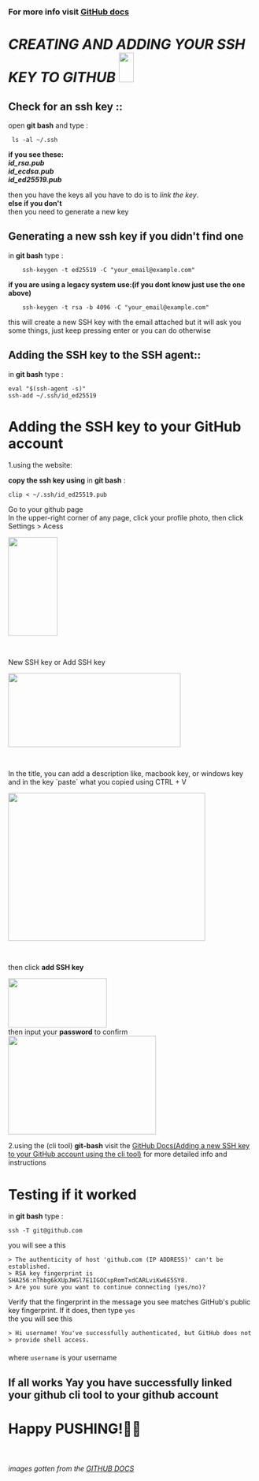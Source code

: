 
### For more info visit [GitHub docs](https://docs.github.com/en/get-started/writing-on-github/getting-started-with-writing-and-formatting-on-github/basic-writing-and-formatting-syntax)

# *CREATING AND ADDING YOUR SSH KEY TO GITHUB*   <img src="https://myoctocat.com/assets/images/base-octocat.svg" height = '60' width = '30' /> 

## Check for an ssh key ::

open __git bash__ and type : 
```
 ls -al ~/.ssh
```
<b> if you see these: </b><br/>
  ***id_rsa.pub***<br/>
  ***id_ecdsa.pub***<br/>
  ***id_ed25519.pub***<br/>

then you have the keys all you have to do is to *link the key*.<br/>
<b>else if you don't </b><br/>
then you need to generate a new key

##  Generating a new ssh key if you didn't find one

in __git bash__ type : 
```
    ssh-keygen -t ed25519 -C "your_email@example.com"
```   

__if you are using a legacy system use:(if you dont know just use the one above)__
```
    ssh-keygen -t rsa -b 4096 -C "your_email@example.com"
```
 
<p>this will create a new SSH key with the email attached
    but it will ask you some things, just keep pressing enter or you can do otherwise</p>

##  Adding the SSH key to the SSH agent::

in __git bash__ type : 
```
eval "$(ssh-agent -s)" 
ssh-add ~/.ssh/id_ed25519
```

# Adding the SSH key to your GitHub account

1.using the website:

<b>copy the ssh key using</b> in <b>git bash</b>  : 
```
clip < ~/.ssh/id_ed25519.pub
```
<p>
Go to your github page<br/>
In the upper-right corner of any page, click your profile photo, then click Settings > Acess
<div>
<img src="https://docs.github.com/assets/cb-34573/images/help/settings/userbar-account-settings.png" align="bottom" height="200" width="100"/>
</div>
</p>
<br/>

<p>
New SSH key or Add SSH key
<div>
<img src="https://docs.github.com/assets/cb-11964/images/help/settings/ssh-add-ssh-key.png" align="bottom" height="150" width="350"/>
</div>
</p>
<br/>
<p>
In the title, you can add a description like, macbook key, or windows key and in the key `paste` what you copied using CTRL + V
<div>
<img src="https://docs.github.com/assets/cb-24796/images/help/settings/ssh-key-paste.png" align="bottom" height="300" width="400"/>
</div>
</p>
<br/>
<p>
then click <b>add SSH key</b>
<div>
<img src = "https://docs.github.com/assets/cb-2803/images/help/settings/ssh-add-key.png" height ="100" width="200" align = "bottom"/>
</div>
then input your <b>password</b> to confirm
<div>
<img src="https://docs.github.com/assets/cb-14481/images/help/settings/sudo_mode_popup.png" height="200" width="300" align="bottom"/>
</div>
</p>

2.using the (cli tool) <b>git-bash</b> visit the [GitHub Docs(Adding a new SSH key to your GitHub account using the cli tool)](https://docs.github.com/en/authentication/connecting-to-github-with-ssh/adding-a-new-ssh-key-to-your-github-account) for more detailed info and instructions
# Testing if it worked
in <b>git bash</b> type : 
```
ssh -T git@github.com
```

you will see a this

```
> The authenticity of host 'github.com (IP ADDRESS)' can't be established.
> RSA key fingerprint is SHA256:nThbg6kXUpJWGl7E1IGOCspRomTxdCARLviKw6E5SY8.
> Are you sure you want to continue connecting (yes/no)?
```

Verify that the fingerprint in the message you see matches GitHub's public key fingerprint. If it does, then type ``` yes ```
<br/>
the you will see this 
```
> Hi username! You've successfully authenticated, but GitHub does not
> provide shell access.
```
where ``` username ``` is your username<img src="https://myoctocat.com/assets/images/base-octocat.svg" height = '20' width = '10' /> 

## If all works Yay you have successfully linked your github cli tool to your github account

# Happy PUSHING!🙂🙂
<br/>

###### images gotten from the [GITHUB DOCS](https://docs.github.com/en/authentication/connecting-to-github-with-ssh/about-ssh)
